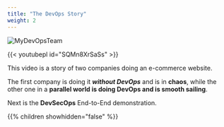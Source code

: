 ```yaml
---
title: "The DevOps Story"
weight: 2
---
```


![MyDevOpsTeam](/images/MyDevOpsTeam-Logo.png?width=20pc)

{{< youtubepl id="SQMn8XrSaSs" >}}


This video is a story of two companies doing an e-commerce website.

The first company is doing it ***without DevOps*** and is in **chaos**, while the other one in a **parallel world is doing DevOps and is smooth sailing**.


Next is the **DevSecOps** End-to-End demonstration.

{{% children showhidden="false" %}}